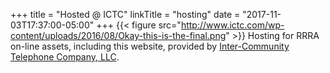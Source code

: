 +++
title = "Hosted @ ICTC"
linkTitle = "hosting"
date = "2017-11-03T17:37:00-05:00"
+++
{{< figure src="http://www.ictc.com/wp-content/uploads/2016/08/Okay-this-is-the-final.png" >}}
Hosting for RRRA on-line assets, including this website, 
provided by
[Inter-Community Telephone Company, LLC](http://www.ictc.com/).

